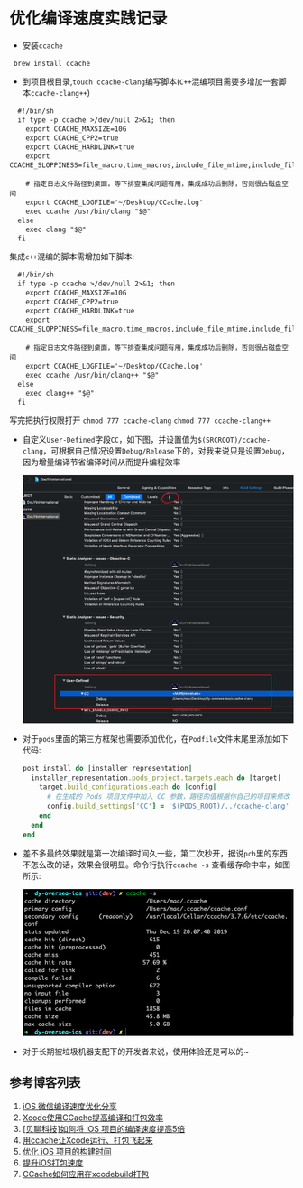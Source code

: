 # 优化编译速度实践记录

- 安装`ccache`
 ```shell
  brew install ccache
 ```
- 到项目根目录,`touch ccache-clang`编写脚本(`C++`混编项目需要多增加一套脚本`ccache-clang++`)
```shell
  #!/bin/sh
  if type -p ccache >/dev/null 2>&1; then
    export CCACHE_MAXSIZE=10G
    export CCACHE_CPP2=true
    export CCACHE_HARDLINK=true
    export CCACHE_SLOPPINESS=file_macro,time_macros,include_file_mtime,include_file_ctime,file_stat_matches
    
    # 指定日志文件路径到桌面，等下排查集成问题有用，集成成功后删除，否则很占磁盘空间
    export CCACHE_LOGFILE='~/Desktop/CCache.log'
    exec ccache /usr/bin/clang "$@"
  else
    exec clang "$@"
  fi
```
集成`c++`混编的脚本需增加如下脚本:
```shell
  #!/bin/sh
  if type -p ccache >/dev/null 2>&1; then
    export CCACHE_MAXSIZE=10G
    export CCACHE_CPP2=true
    export CCACHE_HARDLINK=true
    export CCACHE_SLOPPINESS=file_macro,time_macros,include_file_mtime,include_file_ctime,file_stat_matches
    
    # 指定日志文件路径到桌面，等下排查集成问题有用，集成成功后删除，否则很占磁盘空间
    export CCACHE_LOGFILE='~/Desktop/CCache.log'
    exec ccache /usr/bin/clang++ "$@"
  else
    exec clang++ "$@"
  fi
```

 写完把执行权限打开 `chmod 777 ccache-clang`   `chmod 777 ccache-clang++`

- 自定义`User-Defined`字段`CC`，如下图，并设置值为`$(SRCROOT)/ccache-clang`，可根据自己情况设置`Debug/Release`下的，对我来说只是设置`Debug`，因为增量编译节省编译时间从而提升编程效率

  ![自定义CC字段](../_media/ccache/2.png)

- 对于`pods`里面的第三方框架也需要添加优化，在`Podfile`文件末尾里添加如下代码:

  ```ruby
  post_install do |installer_representation|
    installer_representation.pods_project.targets.each do |target|
      target.build_configurations.each do |config|      
        # 在生成的 Pods 项目文件中加入 CC 参数，路径的值根据你自己的项目来修改
        config.build_settings['CC'] = '$(PODS_ROOT)/../ccache-clang'
      end
    end
  end
  ```

- 差不多最终效果就是第一次编译时间久一些，第二次秒开，据说`pch`里的东西不怎么改的话，效果会很明显。命令行执行`ccache -s` 查看缓存命中率，如图所示:

  ![ccache缓存命中结果](../_media/ccache/1.png)

- 对于长期被垃圾机器支配下的开发者来说，使用体验还是可以的~ 


##  参考博客列表

1. [iOS 微信编译速度优化分享](https://mp.weixin.qq.com/s/-wgBhE11xEXDS7Hqgq3FjA)
2. [Xcode使用CCache提高编译和打包效率](https://www.jianshu.com/p/2bbcea9ec5d7)
3. [[贝聊科技]如何将 iOS 项目的编译速度提高5倍](https://www.jianshu.com/p/67bf747658fe)
4. [用ccache让Xcode运行、打包飞起来](https://www.jianshu.com/p/b61f182f75d2)
5. [优化 iOS 项目的构建时间](https://toutiao.io/posts/9gd1v7/preview)
6. [提升iOS打包速度](http://codingpub.github.io/2019/09/08/%E6%8F%90%E5%8D%87iOS%E6%89%93%E5%8C%85%E9%80%9F%E5%BA%A6/)
7. [CCache如何应用在xcodebuild打包](http://cinvoke.me/?p=290)







  